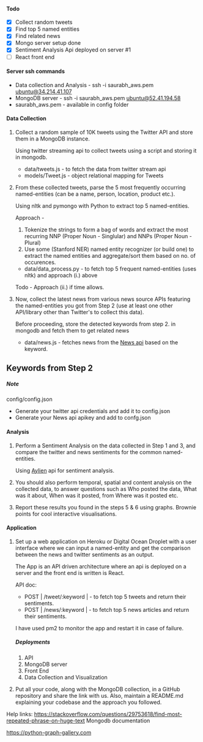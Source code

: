 #### Todo 
- [x] Collect random tweets
- [x] Find top 5 named entities
- [x] Find related news
- [x] Mongo server setup done
- [x] Sentiment Analysis Api deployed on server #1
- [ ] React front end 

#### Server ssh commands
- Data collection and Analysis - ssh -i saurabh_aws.pem ubuntu@34.214.41.107
- MongoDB server - ssh -i saurabh_aws.pem ubuntu@52.41.194.58
- saurabh_aws.pem - available in config folder


#### Data Collection

1. Collect a random sample of 10K tweets using the Twitter API and store them in a MongoDB instance.
    
    Using twitter streaming api to collect tweets
    using a script and storing it in mongodb.
    
    - data/tweets.js - to fetch the data from twitter stream api
    - models/Tweet.js - object relational mapping for Tweets
    
2. From these collected tweets, parse the 5 most frequently occurring named-entities (can be a name, person, location, product etc.).

    Using nltk and pymongo with Python to extract top 5 named-entities.
    
    Approach - 
    1. Tokenize the strings to form a bag of words and extract the most recurring NNP (Proper Noun - Singlular) and NNPs (Proper Noun - Plural) 
    2. Use some (Stanford NER) named entity recognizer (or build one) to extract the named entities and aggregate/sort them based on no. of occurences.
     
     - data/data_process.py - to fetch top 5 frequent named-entities (uses nltk) and approach (i.) above 
    
    Todo - Approach (ii.) if time allows.     

3. Now, collect the latest news from various news source APIs featuring the named-entities you got from Step 2 (use at least one other API/library other than Twitter's to collect this data).
    
   Before proceeding, store the detected keywords from step 2. in mongodb and fetch them to get related news
   
   - data/news.js - fetches news from the [News api](https://newsapi.org/) based on the keyword.
    
Keywords from Step 2
--------------------



##### Note
config/config.json 
   - Generate your twitter api credentials and add it to config.json
   - Generate your News api apikey and add to confg.json


#### Analysis

1. Perform a Sentiment Analysis on the data collected in Step 1 and 3, and compare the twitter and news sentiments for the common named-entities. 

    Using [Aylien](https://aylien.com) api for sentiment analysis.

2. You should also perform temporal, spatial and content analysis on the collected data, to answer questions such as Who posted the data, What was it about, When was it posted, from Where was it posted etc.


3. Report these results you found in the steps 5 & 6 using graphs. Brownie points for cool interactive visualisations.

#### Application

1. Set up a web application on Heroku or Digital Ocean Droplet with a user interface where we can input a named-entity and get the comparison between the news and twitter sentiments as an output.
    
    The App is an API driven architecture where an api is deployed on a server and the front end is written is React.
    
    API doc:
    
    - POST | /tweet/:keyword | - to fetch top 5 tweets and return their sentiments. 
    - POST | /news/:keyword  | - to fetch top 5 news articles and return their sentiments.
     
    I have used pm2 to monitor the app and restart it in case of failure.

    ##### Deployments
    
    1. API
    2. MongoDB server
    3. Front End
    4. Data Collection and Visualization

2. Put all your code, along with the MongoDB collection, in a GitHub repository and share the link with us. Also, maintain a README.md explaining your codebase and the approach you followed.


Help links:
https://stackoverflow.com/questions/29753618/find-most-repeated-phrase-on-huge-text
Mongodb documentation

https://python-graph-gallery.com